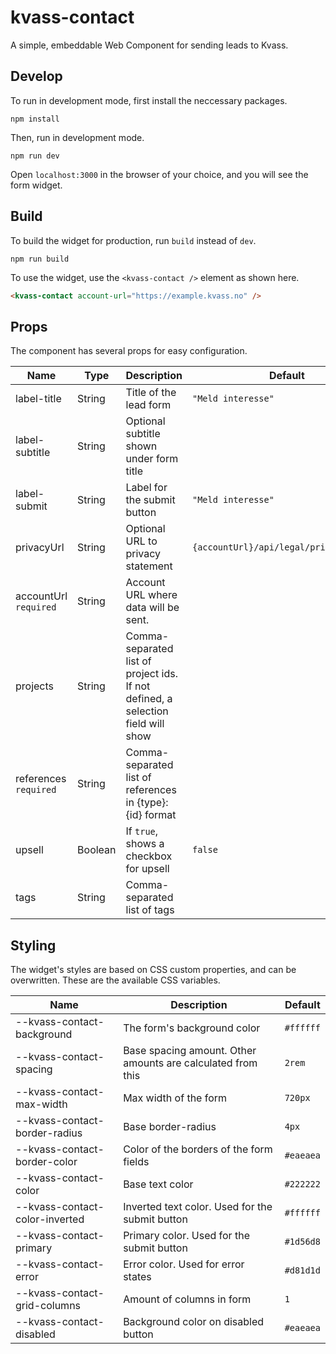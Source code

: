 # kvass-contact

A simple, embeddable Web Component for sending leads to Kvass.

## Develop

To run in development mode, first install the neccessary packages.

```
npm install
```

Then, run in development mode.

```
npm run dev
```

Open `localhost:3000` in the browser of your choice, and you will see the form widget.

## Build

To build the widget for production, run `build` instead of `dev`.

```
npm run build
```

To use the widget, use the `<kvass-contact />` element as shown here.

```html
<kvass-contact account-url="https://example.kvass.no" />
```

## Props

The component has several props for easy configuration.

| Name                  | Type    | Description                                                                      | Default                                 |
| --------------------- | ------- | -------------------------------------------------------------------------------- | --------------------------------------- |
| label-title           | String  | Title of the lead form                                                           | `"Meld interesse"`                      |
| label-subtitle        | String  | Optional subtitle shown under form title                                         |                                         |
| label-submit          | String  | Label for the submit button                                                      | `"Meld interesse"`                      |
| privacyUrl            | String  | Optional URL to privacy statement                                                | `{accountUrl}/api/legal/privacy/tenant` |
| accountUrl `required` | String  | Account URL where data will be sent.                                             |                                         |
| projects              | String  | Comma-separated list of project ids. If not defined, a selection field will show |                                         |
| references `required` | String  | Comma-separated list of references in {type}:{id} format                         |                                         |
| upsell                | Boolean | If `true`, shows a checkbox for upsell                                           | `false`                                 |
| tags                  | String  | Comma-separated list of tags                                                     |                                         |

## Styling

The widget's styles are based on CSS custom properties, and can be overwritten.
These are the available CSS variables.

| Name                           | Description                                                 | Default   |
| ------------------------------ | ----------------------------------------------------------- | --------- |
| --kvass-contact-background     | The form's background color                                 | `#ffffff` |
| --kvass-contact-spacing        | Base spacing amount. Other amounts are calculated from this | `2rem`    |
| --kvass-contact-max-width      | Max width of the form                                       | `720px`   |
| --kvass-contact-border-radius  | Base border-radius                                          | `4px`     |
| --kvass-contact-border-color   | Color of the borders of the form fields                     | `#eaeaea` |
| --kvass-contact-color          | Base text color                                             | `#222222` |
| --kvass-contact-color-inverted | Inverted text color. Used for the submit button             | `#ffffff` |
| --kvass-contact-primary        | Primary color. Used for the submit button                   | `#1d56d8` |
| --kvass-contact-error          | Error color. Used for error states                          | `#d81d1d` |
| --kvass-contact-grid-columns   | Amount of columns in form                                   | `1`       |
| --kvass-contact-disabled       | Background color on disabled button                         | `#eaeaea` |
